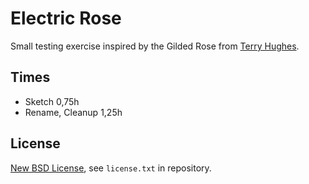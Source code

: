 # Electric Rose

Small testing exercise inspired by the Gilded Rose from [Terry Hughes](http://iamnotmyself.com/2011/02/13/refactor-this-the-gilded-rose-kata/).

## Times

* Sketch 0,75h
* Rename, Cleanup 1,25h

## License

[New BSD License](http://opensource.org/licenses/bsd-license.php), see `license.txt` in repository.
